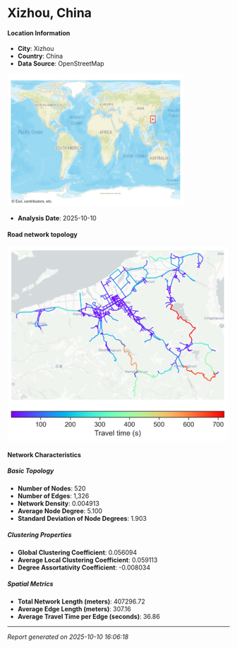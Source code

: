 # Xizhou, China

#### Location Information

- **City**: Xizhou
- **Country**: China
- **Data Source**: OpenStreetMap
<img src="Xizhou_location.png" alt="Xizhou Location Map" width="400" />

- **Analysis Date**: 2025-10-10

#### Road network topology

<img src="Xizhou_network_map.png" alt="Xizhou Road Network Map" width="500"/>

#### Network Characteristics

##### Basic Topology

- **Number of Nodes**: 520
- **Number of Edges**: 1,326
- **Network Density**: 0.004913
- **Average Node Degree**: 5.100
- **Standard Deviation of Node Degrees**: 1.903

##### Clustering Properties

- **Global Clustering Coefficient**: 0.056094
- **Average Local Clustering Coefficient**: 0.059113
- **Degree Assortativity Coefficient**: -0.008034

##### Spatial Metrics

- **Total Network Length (meters)**: 407296.72
- **Average Edge Length (meters)**: 307.16
- **Average Travel Time per Edge (seconds)**: 36.86

---
*Report generated on 2025-10-10 16:06:18*
